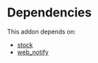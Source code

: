 # Dependencies

This addon depends on:

- [stock](../../odoo-bringout-oca-ocb-stock)
- [web_notify](../../odoo-bringout-oca-web-web_notify)
